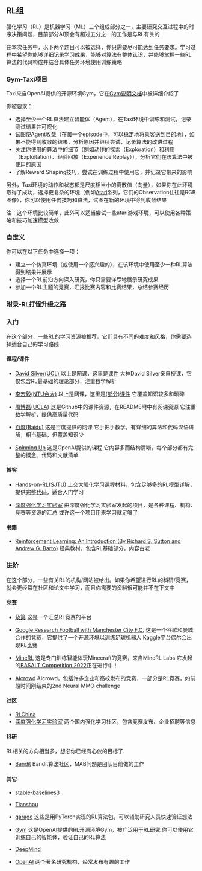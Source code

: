 ## RL组

强化学习（RL）是机器学习（ML）三个组成部分之一，主要研究交互过程中的时序决策问题，目前部分AI顶会有超过五分之一的工作是与RL有关的

在本次任务中，以下两个题目可以被选择，你只需要尽可能达到任务要求。学习过程中希望你能够详细记录学习成果，能够对算法有整体认识，并能够掌握一些RL算法的代码构成并结合具体任务环境使用训练策略

### Gym-Taxi项目

Taxi来自OpenAI提供的开源环境Gym，它在[Gym说明文档](https://www.gymlibrary.ml/environments/toy_text/taxi/)中被详细介绍了

你被要求：

- 选择至少一个RL算法建立智能体（Agent），在Taxi环境中训练和测试，记录测试结果并可视化
- 试图使Agent收敛（在每一个episode中，可以稳定地将乘客送到目的地），如果不能得到收敛的结果，分析原因并继续尝试，记录算法的改进过程
- 关注你使用的算法中的细节（例如动作的探索（Exploration）和利用（Exploitation）、经验回放（Experience Replay）），分析它们在该算法中被使用的原因
- 了解Reward Shaping技巧，尝试在训练过程中使用它，并记录它带来的影响

另外，Taxi环境的动作和状态都是尺度相当小的离散值（向量），如果你在此环境取得了成功，选择更复杂的环境（例如[Atari](https://www.gymlibrary.ml/environments/atari/)系列，它们的Observation往往是RGB图像），你可以使用任何技巧和算法，试图在新的环境中得到收敛结果

注：这个环境比较简单，此外可以适当尝试一些atari游戏环境，可以使用各种策略和技巧加速模型收敛

### 自定义

你可以在以下任务中选择一项：

- 建立一个仿真环境（或使用一个感兴趣的），在该环境中使用至少一种RL算法得到结果并展示
- 选择一个RL前沿方向深入研究，你只需要详尽地展示研究成果
- 参加一个RL主题的竞赛，汇报比赛内容和比赛结果，总结参赛经历

### 附录-RL打怪升级之路

### 入门

在这个部分，一些RL的学习资源被推荐。它们具有不同的难度和风格，你需要选择适合自己的学习路线

#### 课程/课件

- [David Silver(UCL)](https://www.bilibili.com/video/BV1kb411i7KG?from=search&seid=12335836101694062300)
  以上是网课，这里是[课件](https://www.davidsilver.uk/teaching/)
  大神David Silver亲自授课，它仅包含RL最基础的理论部分，注重数学解析

- [李宏毅(NTU台大)](https://www.bilibili.com/video/BV1UE411G78S?from=search&seid=9725909430531578664)
  以上是网课，这里是[(部分)课件](http://speech.ee.ntu.edu.tw/~tlkagk/courses_MLDS18.html)
  它覆盖知识较多和琐碎

- [周博磊(UCLA)](https://github.com/zhoubolei/introRL)
  这是Github中的课件资源，在README附中有网课资源
  它注重数学解析，提供高质量代码

- [百度(Baidu)](https://www.bilibili.com/video/BV1yv411i7xd?p=1)
  这是百度提供的网课
  它手把手教学，有详细的算法和代码汉语讲解，相当基础，但覆盖知识少

- [Spinning Up](https://github.com/openai/spinningup)
  这是OpenAI提供的课程
  它内容多而结构清晰，每个部分都有完整的概念、代码和文献清单

#### 博客

- [Hands-on-RL(SJTU)](https://hrl.boyuai.com/)
  上交大强化学习课程材料，包含足够多的RL模型详解，提供完整[代码](https://github.com/boyu-ai/Hands-on-RL)，适合入门学习

- [深度强化学习实验室](https://github.com/NeuronDance/DeepRL)
  由深度强化学习实验室发起的项目，是各种课程、机构、竞赛等资源的汇总
  或许这一个项目用来学习就足够了

#### 书籍

- [Reinforcement Learning: An Introduction (By Richard S. Sutton and Andrew G. Barto)](https://web.stanford.edu/class/psych209/Readings/SuttonBartoIPRLBook2ndEd.pdf)
  经典教材，包含RL基础部分，内容古老

### 进阶

在这个部分，一些有关RL的机构/网站被给出。如果你希望进行RL的科研/竞赛，就会更经常在社区和论文中学习，而且你需要的资料很可能并不在下文中

#### 竞赛

- [及第](http://www.jidiai.cn/compete_list)
  这是一个汇总RL竞赛的平台

- [Google Research Football with Manchester City F.C.](https://www.kaggle.com/competitions/google-football)
  这是一个谷歌和曼城合作的竞赛，它提供了一个开源环境以训练足球机器人
  Kaggle平台偶尔会出现RL比赛

- [MineRL](https://minerl.io/)
  这是专门训练智能体玩Minecraft的竞赛，来自MineRL Labs
  它发起的[BASALT Competition 2022](https://minerl.io/basalt/)正在进行中！

- [AIcrowd](https://www.aicrowd.com/challenges)
  AIcrowd，包括许多企业和高校发布的竞赛，一部分是RL竞赛，如前段时间刚结束的2nd Neural MMO challenge

#### 社区

- [RLChina](http://rlchina.org/)
- [深度强化学习实验室](http://www.deeprlhub.com/)
  两个国内强化学习社区，包含竞赛发布、企业招聘等信息

#### 科研

RL相关的方向相当多，想必你已经有心仪的目标了

- [Bandit](https://banditalgs.com/)
  Bandit算法社区，MAB问题是团队目前做的工作

#### 其它

- [stable-baselines3](https://github.com/DLR-RM/stable-baselines3)

- [Tianshou](https://github.com/thu-ml/tianshou/)

- [garage](https://github.com/rlworkgroup/garage)
  这些是用PyTorch实现的RL算法包，可以辅助研究人员快速验证想法

- [Gym](https://www.gymlibrary.ml/)
  这是OpenAI提供的RL开源环境Gym，被广泛用于RL研究
  你可以使用它训练自己的智能体，验证自己的RL算法

- [DeepMind](https://www.deepmind.com/)

- [OpenAI](https://openai.com/)
  两个著名研究机构，经常发布有趣的工作